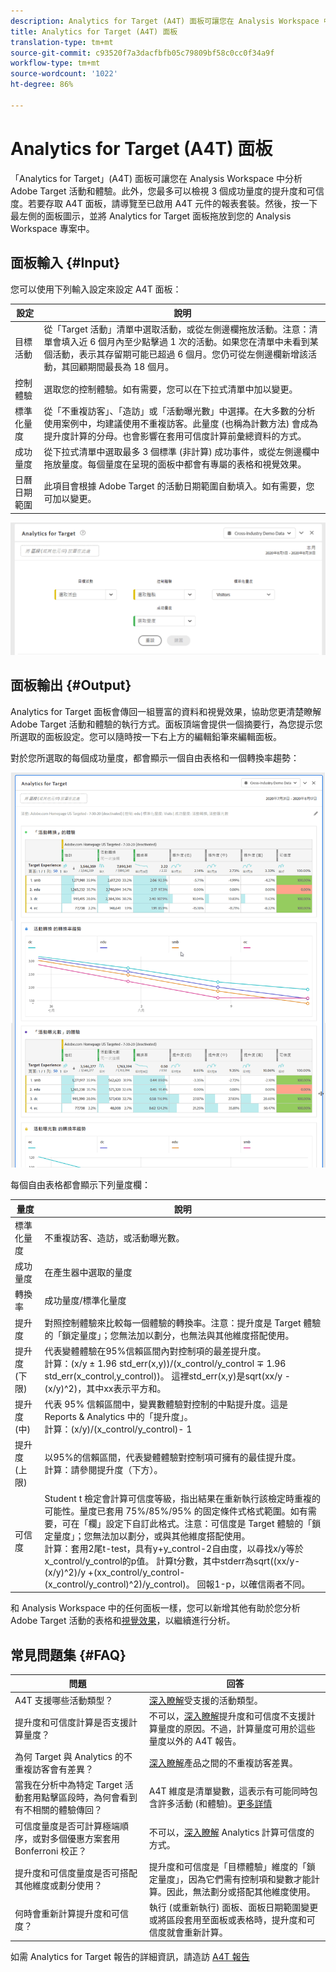 ```yaml
---
description: Analytics for Target (A4T) 面板可讓您在 Analysis Workspace 中分析 Adobe Target 活動和體驗。
title: Analytics for Target (A4T) 面板
translation-type: tm+mt
source-git-commit: c93520f7a3dacfbfb05c79809bf58c0cc0f34a9f
workflow-type: tm+mt
source-wordcount: '1022'
ht-degree: 86%

---
```



# Analytics for Target (A4T) 面板

「Analytics for Target」(A4T) 面板可讓您在 Analysis Workspace 中分析 Adobe Target 活動和體驗。此外，您最多可以檢視 3 個成功量度的提升度和可信度。若要存取 A4T 面板，請導覽至已啟用 A4T 元件的報表套裝。然後，按一下最左側的面板圖示，並將 Analytics for Target 面板拖放到您的 Analysis Workspace 專案中。

## 面板輸入 {#Input}

您可以使用下列輸入設定來設定 A4T 面板：

| 設定 | 說明 |
|---|---|
| 目標活動 | 從「Target 活動」清單中選取活動，或從左側邊欄拖放活動。注意：清單會填入近 6 個月內至少點擊過 1 次的活動。如果您在清單中未看到某個活動，表示其存留期可能已超過 6 個月。您仍可從左側邊欄新增該活動，其回顧期間最長為 18 個月。 |
| 控制體驗 | 選取您的控制體驗。如有需要，您可以在下拉式清單中加以變更。 |
| 標準化量度 | 從「不重複訪客」、「造訪」或「活動曝光數」中選擇。在大多數的分析使用案例中，均建議使用不重複訪客。此量度 (也稱為計數方法) 會成為提升度計算的分母。也會影響在套用可信度計算前彙總資料的方式。 |
| 成功量度 | 從下拉式清單中選取最多 3 個標準 (非計算) 成功事件，或從左側邊欄中拖放量度。每個量度在呈現的面板中都會有專屬的表格和視覺效果。 |
| 日曆日期範圍 | 此項目會根據 Adobe Target 的活動日期範圍自動填入。如有需要，您可加以變更。 |

![面板產生器](assets/a4t-panel-builder2.png)

## 面板輸出 {#Output}

Analytics for Target 面板會傳回一組豐富的資料和視覺效果，協助您更清楚瞭解 Adobe Target 活動和體驗的執行方式。面板頂端會提供一個摘要行，為您提示您所選取的面板設定。您可以隨時按一下右上方的編輯鉛筆來編輯面板。

對於您所選取的每個成功量度，都會顯示一個自由表格和一個轉換率趨勢：

![已呈現](assets/a4t-rendered.png)


每個自由表格都會顯示下列量度欄：

| 量度 | 說明 |
|---|---|
| 標準化量度 | 不重複訪客、造訪，或活動曝光數。 |
| 成功量度 | 在產生器中選取的量度 |
| 轉換率 | 成功量度/標準化量度 |
| 提升度 | 對照控制體驗來比較每一個體驗的轉換率。注意：提升度是 Target 體驗的「鎖定量度」；您無法加以劃分，也無法與其他維度搭配使用。 |
| 提升度 (下限) | 代表變體體驗在95%信賴區間內對控制項的最差提升度。<br>計算：(x/y ± 1.96 std_err(x,y))/(x_control/y_control ∓ 1.96 std_err(x_control,y_control))。 這裡std_err(x,y)是sqrt(xx/y -(x/y)^2)，其中xx表示平方和。 |
| 提升度 (中) | 代表 95% 信賴區間中，變異數體驗對控制的中點提升度。這是 Reports &amp; Analytics 中的「提升度」。<br>計算：(x/y)/(x_control/y_control)- 1 |
| 提升度 (上限) | 以95%的信賴區間，代表變體體驗對控制項可擁有的最佳提升度。<br>計算：請參閱提升度（下方）。 |
| 可信度 | Student t 檢定會計算可信度等級，指出結果在重新執行該檢定時重複的可能性。量度已套用 75%/85%/95% 的固定條件式格式範圍。如有需要，可在「欄」設定下自訂此格式。注意：可信度是 Target 體驗的「鎖定量度」；您無法加以劃分，或與其他維度搭配使用。<br>計算：套用2尾t-test，具有y+y_control-2自由度，以尋找x/y等於x_control/y_control的p值。 計算t分數，其中stderr為sqrt((xx/y-(x/y)^2)/y +(xx_control/y_control-(x_control/y_control)^2)/y_control)。 回報1-p，以確信兩者不同。 |

和 Analysis Workspace 中的任何面板一樣，您可以新增其他有助於您分析 Adobe Target 活動的表格和[視覺效果](https://docs.adobe.com/content/help/zh-Hant/analytics/analyze/analysis-workspace/visualizations/freeform-analysis-visualizations.html)，以繼續進行分析。

## 常見問題集 {#FAQ}

| 問題 | 回答 |
|---|---|
| A4T 支援哪些活動類型？ | [深入瞭解](https://docs.adobe.com/content/help/zh-Hant/target/using/integrate/a4t/a4t-faq/a4t-faq-activity-setup.html)受支援的活動類型。 |
| 提升度和可信度計算是否支援計算量度？ | 不可以，[深入瞭解](https://docs.adobe.com/content/help/zh-Hant/target/using/integrate/a4t/a4t-faq/a4t-faq-lift-and-confidence.html)提升度和可信度不支援計算量度的原因。不過，計算量度可用於這些量度以外的 A4T 報告。 |
| 為何 Target 與 Analytics 的不重複訪客會有差異？ | [深入瞭解](https://docs.adobe.com/content/help/zh-Hant/target/using/integrate/a4t/a4t-faq/a4t-faq-viewing-reports.html)產品之間的不重複訪客差異。 |
| 當我在分析中為特定 Target 活動套用點擊區段時，為何會看到有不相關的體驗傳回？ | A4T 維度是清單變數，這表示有可能同時包含許多活動 (和體驗)。[更多詳情](https://docs.adobe.com/content/help/zh-Hant/target/using/integrate/a4t/a4t-faq/a4t-faq-viewing-reports.html) |
| 可信度量度是否可計算極端順序，或對多個優惠方案套用 Bonferroni 校正？ | 不可以，[深入瞭解](https://docs.adobe.com/content/help/zh-Hant/target/using/integrate/a4t/a4t-faq/a4t-faq-lift-and-confidence.html) Analytics 計算可信度的方式。 |
| 提升度和可信度量度是否可搭配其他維度或劃分使用？ | 提升度和可信度是「目標體驗」維度的「鎖定量度」，因為它們需有控制項和變數才能計算。因此，無法劃分或搭配其他維度使用。 |
| 何時會重新計算提升度和可信度？ | 執行 (或重新執行) 面板、面板日期範圍變更或將區段套用至面板或表格時，提升度和可信度就會重新計算。 |

如需 Analytics for Target 報告的詳細資訊，請造訪 [A4T 報告](https://docs.adobe.com/content/help/zh-Hant/target/using/integrate/a4t/reporting.html)
